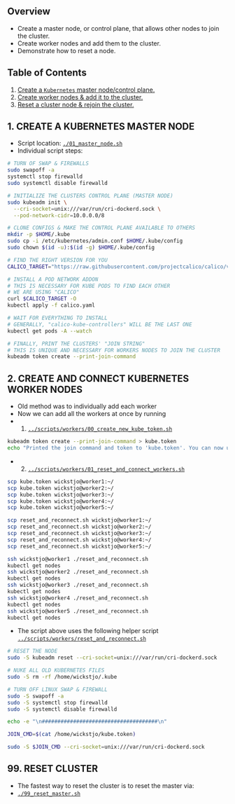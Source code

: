 ## Overview

- Create a master node, or control plane, that allows other nodes to join the cluster.
- Create worker nodes and add them to the cluster.
- Demonstrate how to reset a node.

<!-- ########################################################################################################## -->
## Table of Contents

1. [Create a `Kubernetes` master node/control plane.](#)
2. [Create worker nodes & add it to the cluster.](#)
9. [Reset a cluster node & rejoin the cluster.](#)

<!-- ########################################################################################################## -->
## 1. CREATE A KUBERNETES MASTER NODE

- Script location: [`./01_master_node.sh`](01_master_node.sh)
- Individual script steps:

```bash
# TURN OF SWAP & FIREWALLS
sudo swapoff -a
systemctl stop firewalld
sudo systemctl disable firewalld
```

```bash
# INITIALIZE THE CLUSTERS CONTROL PLANE (MASTER NODE)
sudo kubeadm init \
  --cri-socket=unix:///var/run/cri-dockerd.sock \
  --pod-network-cidr=10.0.0.0/8
```

```bash
# CLONE CONFIGS & MAKE THE CONTROL PLANE AVAILABLE TO OTHERS
mkdir -p $HOME/.kube
sudo cp -i /etc/kubernetes/admin.conf $HOME/.kube/config
sudo chown $(id -u):$(id -g) $HOME/.kube/config
```

```bash
# FIND THE RIGHT VERSION FOR YOU
CALICO_TARGET="https://raw.githubusercontent.com/projectcalico/calico/v3.26.3/manifests/calico.yaml"

# INSTALL A POD NETWORK ADDON
# THIS IS NECESSARY FOR KUBE PODS TO FIND EACH OTHER
# WE ARE USING "CALICO"
curl $CALICO_TARGET -O
kubectl apply -f calico.yaml
```

```bash
# WAIT FOR EVERYTHING TO INSTALL
# GENERALLY, "calico-kube-controllers" WILL BE THE LAST ONE
kubectl get pods -A --watch
```

```bash
# FINALLY, PRINT THE CLUSTERS' "JOIN STRING"
# THIS IS UNIQUE AND NECESSARY FOR WORKERS NODES TO JOIN THE CLUSTER
kubeadm token create --print-join-command
```

<!-- ########################################################################################################## -->
## 2. CREATE AND CONNECT KUBERNETES WORKER NODES

- Old method was to individually add each worker
- Now we can add all the workers at once by running 
- 1. [`../scripts/workers/00_create_new_kube_token.sh`](00_create_new_kube_token.sh)

```bash
kubeadm token create --print-join-command > kube.token
echo "Printed the join command and token to 'kube.token'. You can now use it to connect the workers."
```

- 2. [`../scripts/workers/01_reset_and_connect_workers.sh`](01_reset_and_connect_workers.sh)

```bash
scp kube.token wickstjo@worker1:~/
scp kube.token wickstjo@worker2:~/
scp kube.token wickstjo@worker3:~/
scp kube.token wickstjo@worker4:~/
scp kube.token wickstjo@worker5:~/

scp reset_and_reconnect.sh wickstjo@worker1:~/
scp reset_and_reconnect.sh wickstjo@worker2:~/
scp reset_and_reconnect.sh wickstjo@worker3:~/
scp reset_and_reconnect.sh wickstjo@worker4:~/
scp reset_and_reconnect.sh wickstjo@worker5:~/

ssh wickstjo@worker1 ./reset_and_reconnect.sh
kubectl get nodes
ssh wickstjo@worker2 ./reset_and_reconnect.sh
kubectl get nodes
ssh wickstjo@worker3 ./reset_and_reconnect.sh
kubectl get nodes
ssh wickstjo@worker4 ./reset_and_reconnect.sh
kubectl get nodes
ssh wickstjo@worker5 ./reset_and_reconnect.sh
kubectl get nodes
```

- The script above uses the following helper script [`../scripts/workers/reset_and_reconnect.sh`](reset_and_reconnect.sh) 

```bash
# RESET THE NODE
sudo -S kubeadm reset --cri-socket=unix:///var/run/cri-dockerd.sock

# NUKE ALL OLD KUBERNETES FILES
sudo -S rm -rf /home/wickstjo/.kube

# TURN OFF LINUX SWAP & FIREWALL
sudo -S swapoff -a
sudo -S systemctl stop firewalld
sudo -S systemctl disable firewalld

echo -e "\n#####################################\n"

JOIN_CMD=$(cat /home/wickstjo/kube.token)

sudo -S $JOIN_CMD --cri-socket=unix:///var/run/cri-dockerd.sock
```

<!-- ########################################################################################################## -->
## 99. RESET CLUSTER

- The fastest way to reset the cluster is to reset the master via:
- [`./99_reset_master.sh`](99_reset_master.sh)